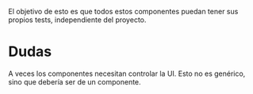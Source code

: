 El objetivo de esto es que todos estos componentes puedan tener sus propios tests, independiente del proyecto.

# Dudas

A veces los componentes necesitan controlar la UI. Esto no es genérico, sino que debería ser de un componente. 
